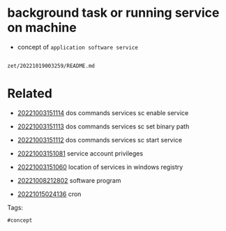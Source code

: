 # background task or running service on machine

- concept of `application software service`

```
```

` zet/20221019003259/README.md `

# Related

- [20221003151114](/zet/20221003151114/README.md) dos commands services sc enable service

- [20221003151113](/zet/20221003151113/README.md) dos commands services sc set binary path

- [20221003151112](/zet/20221003151112/README.md) dos commands services sc start service

- [20221003151081](/zet/20221003151081/README.md) service account privileges

- [20221003151060](/zet/20221003151060/README.md) location of services in windows registry

- [20221008212802](/zet/20221008212802/README.md) software program

- [20221015024136](/zet/20221015024136/README.md) cron

Tags:

    #concept
